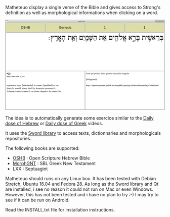 Matheteuo display a single verse of the Bible and gives access to Strong's definition as well as morphological informations when clicking on a word.

![Screenshot](gen11.png)

The idea is to automatically generate some exercice similar to the [Daily dose of Hebrew](http://dailydoseofhebrew.com/) or  [Daily dose of Greek](https://dailydoseofgreek.com/) videos.

It uses the [Sword library](http://crosswire.org/sword/index.jsp) to access texts, dictionnaries and morphologicals repositories.

The following books are supported:
* [OSHB](http://openscriptures.github.io/morphhb/) : Open Scripture Hebrew Bible
* [MorphGNT](http://morphgnt.org/) : SBL Greek New Testament
* LXX : Septuagint

Matheteuo should runs on any Linux box. It has been tested with Debian Stretch, Ubuntu 16.04 and Fedora 28. As long as the Sword library and Qt are installed, i see no reason it could not run on Mac or even Windows. However, this has not been tested and i have no plan to try :-) I may try to see if it can be run on Android.

Read the INSTALL.txt file for installation instructions.

